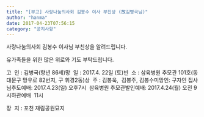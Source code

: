 ```yaml
---
title: "[부고] 사랑나눔의사회 김봉수 이사 부친상 (故김병국님)"
author: "hanma"
date: 2017-04-23T07:56:15
category: "공지사항"
---
```


사랑나눔의사회 김봉수 이사님 부친상을 알려드립니다.

유가족들을 위한 많은 위로와 기도 부탁드립니다.

고  인 : 김병국(향년 86세)망  일 : 2017.4. 22일 (토)빈  소 : 삼육병원 추모관 101호(동대문구 망우로 82번지, 구 휘경2동)상  주 : 김봉욱,  김봉주, 김봉수미망인: 구자인 집사님추도예배: 2017.4.23(일) 오후7시  삼육병원 추모관발인예배: 2017.4.24(월) 오전 9시하관예배  11시

장  지 : 포천 재림공원묘지
